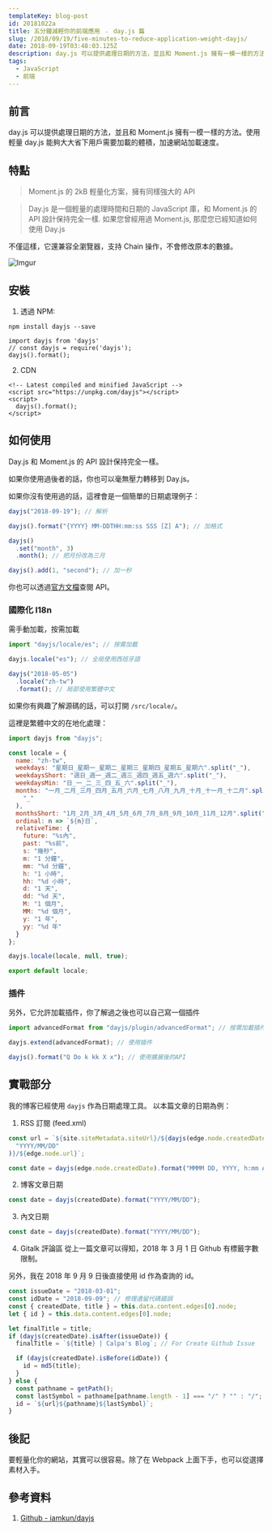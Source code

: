 ```yaml
---
templateKey: blog-post
id: 20181022a
title: 五分鐘減輕你的前端應用 ﹣ day.js 篇
slug: /2018/09/19/five-minutes-to-reduce-application-weight-dayjs/
date: 2018-09-19T03:48:03.125Z
description: day.js 可以提供處理日期的方法，並且和 Moment.js 擁有一模一樣的方法。使用輕量 day.js 能夠大大省下用戶需要加載的體積，加速網站加載速度。
tags:
  - JavaScript
  - 前端
---
```


## 前言

day.js 可以提供處理日期的方法，並且和 Moment.js 擁有一模一樣的方法。使用輕量 day.js 能夠大大省下用戶需要加載的體積，加速網站加載速度。

## 特點

> Moment.js 的 2kB 輕量化方案，擁有同樣強大的 API

> Day.js 是一個輕量的處理時間和日期的 JavaScript 庫，和 Moment.js 的 API 設計保持完全一樣. 如果您曾經用過 Moment.js, 那麼您已經知道如何使用 Day.js

不僅這樣，它還兼容全瀏覽器，支持 Chain 操作，不會修改原本的數據。

![Imgur](https://i.imgur.com/Ei7qV1q.jpg)

## 安裝

1. 透過 NPM:

```shell
npm install dayjs --save
```

```
import dayjs from 'dayjs'
// const dayjs = require('dayjs');
dayjs().format();
```

2. CDN

```
<!-- Latest compiled and minified JavaScript -->
<script src="https://unpkg.com/dayjs"></script>
<script>
  dayjs().format();
</script>
```

## 如何使用

Day.js 和 Moment.js 的 API 設計保持完全一樣。

如果你使用過後者的話，你也可以毫無壓力轉移到 Day.js。

如果你沒有使用過的話，這裡會是一個簡單的日期處理例子：

```js
dayjs("2018-09-19"); // 解析

dayjs().format("{YYYY} MM-DDTHH:mm:ss SSS [Z] A"); // 加格式

dayjs()
  .set("month", 3)
  .month(); // 把月份改為三月

dayjs().add(1, "second"); // 加一秒
```

你也可以透過[官方文檔](https://github.com/iamkun/dayjs/blob/master/docs/en/API-reference.md)查閱 API。

### 國際化 I18n

需手動加載，按需加載

```js
import "dayjs/locale/es"; // 按需加載

dayjs.locale("es"); // 全局使用西班牙語

dayjs("2018-05-05")
  .locale("zh-tw")
  .format(); // 局部使用繁體中文
```

如果你有興趣了解源碼的話，可以打開 `/src/locale/`。

這裡是繁體中文的在地化處理：

```js
import dayjs from "dayjs";

const locale = {
  name: "zh-tw",
  weekdays: "星期日_星期一_星期二_星期三_星期四_星期五_星期六".split("_"),
  weekdaysShort: "週日_週一_週二_週三_週四_週五_週六".split("_"),
  weekdaysMin: "日_一_二_三_四_五_六".split("_"),
  months: "一月_二月_三月_四月_五月_六月_七月_八月_九月_十月_十一月_十二月".split(
    "_"
  ),
  monthsShort: "1月_2月_3月_4月_5月_6月_7月_8月_9月_10月_11月_12月".split("_"),
  ordinal: n => `${n}日`,
  relativeTime: {
    future: "%s內",
    past: "%s前",
    s: "幾秒",
    m: "1 分鐘",
    mm: "%d 分鐘",
    h: "1 小時",
    hh: "%d 小時",
    d: "1 天",
    dd: "%d 天",
    M: "1 個月",
    MM: "%d 個月",
    y: "1 年",
    yy: "%d 年"
  }
};

dayjs.locale(locale, null, true);

export default locale;
```

### 插件

另外，它允許加載插件，你了解過之後也可以自己寫一個插件

```js
import advancedFormat from "dayjs/plugin/advancedFormat"; // 按需加載插件

dayjs.extend(advancedFormat); // 使用插件

dayjs().format("Q Do k kk X x"); // 使用擴展後的API
```

## 實戰部分

我的博客已經使用 `dayjs` 作為日期處理工具。
以本篇文章的日期為例：

1. RSS 訂閱 (feed.xml)

```js
const url = `${site.siteMetadata.siteUrl}/${dayjs(edge.node.createdDate).format(
  "YYYY/MM/DD"
)}/${edge.node.url}`;

const date = dayjs(edge.node.createdDate).format("MMMM DD, YYYY, h:mm A");
```

2. 博客文章日期

```js
const date = dayjs(createdDate).format("YYYY/MM/DD");
```

3. 內文日期

```js
const date = dayjs(createdDate).format("YYYY/MM/DD");
```

4. Gitalk 評論區
   從上一篇文章可以得知，2018 年 3 月 1 日 Github 有標籤字數限制。

另外，我在 2018 年 9 月 9 日後直接使用 id 作為查詢的 id。

```js
const issueDate = "2018-03-01";
const idDate = "2018-09-09"; // 修理遺留代碼錯誤
const { createdDate, title } = this.data.content.edges[0].node;
let { id } = this.data.content.edges[0].node;

let finalTitle = title;
if (dayjs(createdDate).isAfter(issueDate)) {
  finalTitle = `${title} | Calpa's Blog`; // For Create Github Issue

  if (dayjs(createdDate).isBefore(idDate)) {
    id = md5(title);
  }
} else {
  const pathname = getPath();
  const lastSymbol = pathname[pathname.length - 1] === "/" ? "" : "/";
  id = `${url}${pathname}${lastSymbol}`;
}
```

## 後記

要輕量化你的網站，其實可以很容易。除了在 Webpack 上面下手，也可以從選擇素材入手。

## 參考資料

1. [Github - iamkun/dayjs](https://github.com/iamkun/dayjs)
